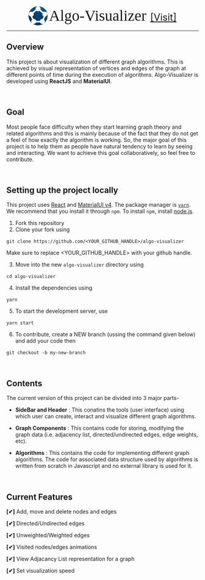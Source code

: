 <div align="center">
<img style="vertical-align: -12px" src="./public/app-logo.png" width="50" height="50" />

<link rel="preconnect" href="https://fonts.googleapis.com">
<link rel="preconnect" href="https://fonts.gstatic.com" crossorigin>
<link href="https://fonts.googleapis.com/css2?family=Black+Ops+One&display=swap" rel="stylesheet">
<span style="font-family: 'Black Ops One'; font-size: 40px;" >Algo-Visualizer </span>
<a href="https://algo-visualizer-f76e9.web.app/" style="font-size: 25px">[Visit]</a>
</div>

---

## Overview

This project is about visualization of different graph algorithms. This is achieved by visual representation of vertices and edges of the graph at different points of time during the execution of algorithms. Algo-Visualizer is developed using **ReactJS** and **MaterialUI**.

<br />

## Goal

Most people face difficulty when they start learning graph theory and related algorithms and this is mainly because of the fact that they do not get a feel of how exactly the algorithm is working. So, the major goal of this project is to help them as people have natural tendency to learn by seeing and interacting. We want to achieve this goal collaboratively, so feel free to contribute.

<br />

## Setting up the project locally

This project uses [React](https://reactjs.org/) and [MaterialUI v4](https://v4.mui.com/).
The package manager is [`yarn`](https://classic.yarnpkg.com/lang/en/docs/install/#windows-stable). We recommend that you install it through `npm`. To install `npm`, install [node.js](https://nodejs.org/en/download/).

1. Fork this repository
2. Clone your fork using 
```posh
git clone https://github.com/<YOUR_GITHUB_HANDLE>/algo-visualizer
```
   Make sure to replace <YOUR_GITHUB_HANDLE> with your github handle.

3. Move into the new `algo-visualizer` directory using
```posh
cd algo-visualizer
```
4. Install the dependencies using
```posh
yarn
```
5. To start the development server, use
```posh
yarn start
```
6. To contribute, create a NEW branch (ussing the command given below) and add your code then
```posh
git checkout -b my-new-branch
```

<br />

## Contents

The current version of this project can be divided into 3 major parts-

- **SideBar and Header** : This conatins the tools (user interface) using which user can create, interact and visualize different graph algorithms.

- **Graph Components** : This contains code for storing, modifying the graph data (i.e. adjacency list, directed/undirected edges, edge weights, etc).

- **Algorithms** : This contains the code for implementing different graph algorithms. The code for associated data structure used by algorithms is written from scratch in Javascript and no external library is used for it.

</br>

## Current Features

**[✔]** Add, move and delete nodes and edges

**[✔]** Directed/Undirected edges

**[✔]** Unweighted/Weighted edges

**[✔]** Visited nodes/edges animations

**[✔]** View Adjacancy List representation for a graph

**[✔]** Set visualization speed
